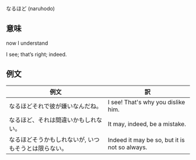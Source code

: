 なるほど (naruhodo)

## 意味

now I understand

I see; that’s right; indeed​.

## 例文

|例文|訳|
| --- | --- |
|なるほどそれで彼が嫌いなんだね。|I see! That's why you dislike him.|
|なるほど、それは間違いかもしれない。|It may, indeed, be a mistake.|
|なるほどそうかもしれないが, いつもそうとは限らない。|Indeed it may be so, but it is not so always.|